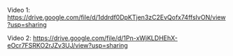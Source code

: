 Video 1: https://drive.google.com/file/d/1ddrdf0DpKTjen3zC2EvQofx74ffsIvON/view?usp=sharing

Video 2: https://drive.google.com/file/d/1Pn-xWjKLDHEhX-eOcr7FSRKO2rJZv3UJ/view?usp=sharing
